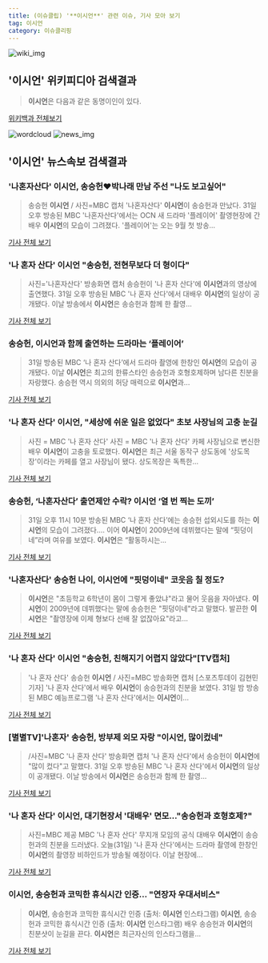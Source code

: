 ```yaml
---
title: (이슈클립) '**이시언**' 관련 이슈, 기사 모아 보기
tag: 이시언
category: 이슈클리핑
---
```

![wiki_img](https://user-images.githubusercontent.com/42597476/44503234-41136a80-a6d0-11e8-9071-6fc6418eafe4.png)
## **'**이시언**'** 위키피디아 검색결과
>**이시언**은 다음과 같은 동명이인이 있다.

<a href="https://ko.wikipedia.org/wiki/이시언" target="_blank">위키백과 전체보기</a>

![wordcloud](https://s3.ap-northeast-2.amazonaws.com/lyrics101-wordcloud/2018-09-01-1535729117.png)
![news_img](https://user-images.githubusercontent.com/42597476/44507050-1206f400-a6e4-11e8-8d98-7ffbfebb353f.png)
## **'**이시언**'** 뉴스속보 검색결과
### '나혼자산다' **이시언**, 송승헌♥박나래 만남 주선 "나도 보고싶어"

>송승헌 **이시언** / 사진=MBC 캡처 '나혼자산다' **이시언**이 송승헌과 만났다. 31일 오후 방송된 MBC '나혼자산다'에서는 OCN 새 드라마 '플레이어' 촬영현장에 간 배우 **이시언**의 모습이 그려졌다. '플레이어'는 오는 9월 첫 방송...

<a href="http://sports.hankooki.com/lpage/entv/201809/sp20180901000301136660.htm" target="_blank">기사 전체 보기</a>

### '나 혼자 산다' **이시언** "송승헌, 전현무보다 더 형이다"

>사진='나혼자산다' 방송화면 캡처 송승헌이 '나 혼자 산다'에 **이시언**과의 영상에 출연했다. 31일 오후 방송된 MBC '나 혼자 산다'에서 대배우 **이시언**의 일상이 공개됐다. 이날 방송에서 **이시언**은 송승헌과 함께 한 촬영...

<a href="http://news20.busan.com/controller/newsController.jsp?newsId=20180901000003" target="_blank">기사 전체 보기</a>

### 송승헌, **이시언**과 함께 출연하는 드라마는 ‘플레이어’

>31일 방송된 MBC ‘나 혼자 산다’에서 드라마 촬영에 한창인 **이시언**의 모습이 공개됐다. 이날 **이시언**은 최고의 한류스타인 송승헌과 호형호제하며 남다른 친분을 자랑했다. 송승헌 역시 의외의 허당 매력으로 **이시언**과...

<a href="http://www.kookje.co.kr/news2011/asp/newsbody.asp?code=0500&key=20180901.99099014995" target="_blank">기사 전체 보기</a>

### '나 혼자 산다' **이시언**, "세상에 쉬운 일은 없었다" 초보 사장님의 고충 눈길

>사진 = MBC '나 혼자 산다' 사진 = MBC '나 혼자 산다' 카페 사장님으로 변신한 배우 **이시언**이 고충을 토로했다. **이시언**은 최근 서울 동작구 상도동에 '상도목장'이라는 카페를 열고 사장님이 됐다. 상도목장은 독특한...

<a href="http://www.sjbnews.com/news/articleView.html?idxno=617078" target="_blank">기사 전체 보기</a>

### 송승헌, ‘나혼자산다’ 출연제안 수락? **이시언** ‘열 번 찍는 도끼’

>31일 오후 11시 10분 방송된 MBC ‘나 혼자 산다’에는 송승헌 섭외시도를 하는 **이시언**의 모습이 그려졌다.... 이어 **이시언**이 2009년에 데뷔했다는 말에 “핏덩이네”라며 여유를 보였다. **이시언**은 “활동하시는...

<a href="http://biz.heraldcorp.com/view.php?ud=201809010022211346474_1" target="_blank">기사 전체 보기</a>

### '나혼자산다' 송승헌 나이, **이시언**에 "핏덩이네" 코웃음 칠 정도?

>**이시언**은 "초등학교 6학년이 몸이 그렇게 좋았냐"라고 물어 웃음을 자아냈다. **이시언**이 2009년에 데뷔했다는 말에 송승헌은 "핏덩이네"라고 말했다. 발끈한 **이시언**은 "촬영장에 이제 형보다 선배 잘 없잖아요"라고...

<a href="http://www.slist.kr/news/articleView.html?idxno=44241" target="_blank">기사 전체 보기</a>

### '나 혼자 산다' **이시언** "송승헌, 친해지기 어렵지 않았다"[TV캡처]

>'나 혼자 산다' 송승헌 **이시언** / 사진=MBC 방송화면 캡처 [스포츠투데이 김현민 기자] '나 혼자 산다'에서 배우 **이시언**이 송승헌과의 친분을 보였다. 31일 밤 방송된 MBC 예능프로그램 '나 혼자 산다'에서는 **이시언**이...

<a href="http://stoo.asiae.co.kr/news/naver_view.htm?idxno=2018083123450859908" target="_blank">기사 전체 보기</a>

### [별별TV]'나혼자' 송승헌, 방부제 외모 자랑 "**이시언**, 많이컸네"

>/사진=MBC '나 혼자 산다' 방송화면 캡처 '나 혼자 산다'에서 송승헌이 **이시언**에 "많이 컸다"고 말했다. 31일 오후 방송된 MBC '나 혼자 산다'에서 **이시언**의 일상이 공개됐다. 이날 방송에서 **이시언**은 송승헌과 함께 한 촬영...

<a href="http://star.mt.co.kr/stview.php?no=2018083123051798370" target="_blank">기사 전체 보기</a>

### '나 혼자 산다' **이시언**, 대기현장서 '대배우' 면모…"송승헌과 호형호제?"

>사진=MBC 제공 MBC '나 혼자 산다' 무지개 모임의 공식 대배우 **이시언**이 송승헌과의 친분을 드러냈다. 오늘(31일) '나 혼자 산다'에서는 드라마 촬영에 한창인 **이시언**의 촬영장 비하인드가 방송될 예정이다. 이날 현장에...

<a href="http://view.asiae.co.kr/news/view.htm?idxno=2018083020554574982" target="_blank">기사 전체 보기</a>

### **이시언**, 송승헌과 코믹한 휴식시간 인증… "연장자 우대서비스"

>**이시언**, 송승헌과 코믹한 휴식시간 인증 (출처: **이시언** 인스타그램) **이시언**, 송승헌과 코믹한 휴식시간 인증 (출처: **이시언** 인스타그램) 배우 송승헌과 **이시언**의 친분샷이 눈길을 끈다. **이시언**은 최근자신의 인스타그램을...

<a href="http://www.newscj.com/news/articleView.html?idxno=551130" target="_blank">기사 전체 보기</a>



